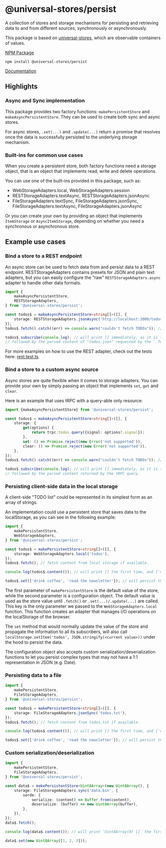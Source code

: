 # @universal-stores/persist

A collection of stores and storage mechanisms for persisting and retrieving data to and from different sources, synchronously or asynchronously.

This package is based on [universal-stores](https://www.npmjs.com/package/universal-stores),
which are observable containers of values.

[NPM Package](https://www.npmjs.com/package/@universal-stores/persist)

`npm install @universal-stores/persist`

[Documentation](./docs/README.md)

## Highlights

### Async and Sync implementation

This package provides two factory functions: `makePersistentStore` and `makeAsyncPersistentStore`.
They can be used to create both sync and async stores.

For async stores, `.set(...)` and `.update(...)` return a promise that resolves once the data
is successfully persisted to the underlying storage mechanism.

### Built-ins for common use cases

When you create a persistent store, both factory functions need a storage object, that is an object
that implements read, write and delete operations.

You can use one of the built-ins provided in this package, such as:

- WebStorageAdapters.local, WebStorageAdapters.session
- RESTStorageAdapters.textAsync, RESTStorageAdapters.jsonAsync
- FileStorageAdapters.textSync, FileStorageAdapters.jsonSync, FileStorageAdapters.textAsync, FileStorageAdapters.jsonAsync

Or you can create your own by providing an object that implements `ItemStorage` or `AsyncItemStorage`, depending
on whether you need a synchronous or asynchronous store.

## Example use cases

### Bind a store to a REST endpoint

An async store can be used to fetch data from and persist data to a REST endpoint. RESTStorageAdapters contains presets
for JSON and plain text adapters, but you can easily
configure the "raw" `RESTStorageAdapters.async` adapter to
handle other data formats.

```ts
import {
	makeAsyncPersistentStore,
	RESTStorageAdapters,
} from '@universal-stores/persist';

const todos$ = makeAsyncPersistentStore<string[]>([], {
	storage: RESTStorageAdapters.jsonAsync('http://localhost:3000/todos.json'),
});
todos$.fetch().catch((err) => console.warn("couldn't fetch TODOs")); // fetch content from the API if available.

todos$.subscribe(console.log); // will print [] immediately, as it is the initial value of the store,
// followed by the parsed content of "todos.json" requested by the `.fetch()` call.
```

For more examples on how to use the REST adapter, check out the tests here: [rest.test.ts](./tests/storage-adapters/rest.test.ts).

### Bind a store to a custom async source

Async stores are quite flexible when it comes to storage adapters. You can provide your own by simply
passing an object that implements `set`, `get` and `clear`.

Here is an example that uses tRPC with a query-able only
resource:

```ts
import {makeAsyncPersistentStore} from '@universal-stores/persist';

const todos$ = makeAsyncPersistentStore<string[]>([], {
	storage: {
		get(options) {
			return trpc.todos.query({signal: options?.signal});
		},
		set: () => Promise.reject(new Error('not supported')),
		clear: () => Promise.reject(new Error('not supported')),
	},
});
todos$.fetch().catch((err) => console.warn("couldn't fetch TODOs")); // fetch content from the API if available.

todos$.subscribe(console.log); // will print [] immediately, as it is the initial value of the store,
// followed by the parsed content returned by the tRPC query.
```

### Persisting client-side data in the local storage

A client-side "TODO list" could be represented in its simplest
form as an array of strings.

An implementation could use a persistent store that saves
data to the localStorage, as you can see in the following example:

```ts
import {
	makePersistentStore,
	WebStorageAdapters,
} from '@universal-stores/persist';

const todos$ = makePersistentStore<string[]>([], {
	storage: WebStorageAdapters.local('todos'),
});
todos$.fetch(); // fetch content from local storage if available.

console.log(todos$.content()); // will print [] the first time, and ['drink coffee', 'read the newsletter'] after reloading the page, due to the `.set()` call below.

todos$.set(['drink coffee', 'read the newsletter']); // will persist the array to the local storage.
```

The first parameter of `makePersistentStore` is the default value of
the store, while the second parameter is a configuration object.
The default value is used as the store value until `.fetch()` or `.set(...)/.update(...)` are called.
This key is the only parameter we passed to the `WebStorageAdapters.local` function. This function creates an
adapter that manages I/O operations on the localStorage of the browser.

The `set` method that would normally update the value of the store and
propagate the information to all its subscribers, will also call
`localStorage.setItem('todos', JSON.stringify(<current value>))` under the hood to persist the data.

The configuration object also accepts custom serialization/deserialization functions to let you
persist complex types that may not have a 1:1 representation in JSON (e.g. Date).

### Persisting data to a file

```ts
import {
	makePersistentStore,
	FileStorageAdapters,
} from '@universal-stores/persist';

const todos$ = makePersistentStore<string[]>([], {
	storage: FileStorageAdapters.jsonSync('todos.txt'),
});
todos$.fetch(); // fetch content from todos.txt if available.

console.log(todos$.content()); // will print [] the first time, and ['drink coffee', 'read the newsletter'] after relaunching the script, due to the `.set()` call below.

todos$.set(['drink coffee', 'read the newsletter']); // will persist the array to todos.txt
```

### Custom serialization/deserialization

```ts
import {
	makePersistentStore,
	FileStorageAdapters,
} from '@universal-stores/persist';

const data$ = makePersistentStore<Uint8Array>(new Uint8Array(), {
	storage: FileStorageAdapters.sync('data.bin', {
		serde: {
			serialize: (content) => Buffer.from(content),
			deserialize: (buffer) => new Uint8Array(buffer),
		},
	}),
});
data$.fetch();

console.log(data$.content()); // will print `Uint8Array(0) []` the first time, and `Uint8Array(3) [ 1, 2, 3 ]` after relaunching the script, due to the `.set()` call below.

data$.set(new Uint8Array([1, 2, 3]));
```
